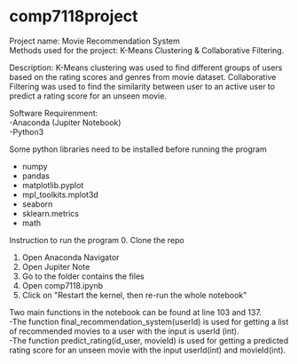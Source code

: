 # comp7118project

Project name: Movie Recommendation System<br>
Methods used for the project: K-Means Clustering & Collaborative Filtering.<br>

Description: K-Means clustering was used to find different groups of users based on the rating scores and genres from movie dataset. Collaborative Filtering was used to find the similarity between user to an active user to predict a rating score for an unseen movie.



Software Requirenment:<br>
-Anaconda (Jupiter Notebook)<br>
-Python3

Some python libraries need to be installed before running the program
- numpy
- pandas
- matplotlib.pyplot
- mpl_toolkits.mplot3d
- seaborn
- sklearn.metrics
- math

Instruction to run the program
0. Clone the repo
1. Open Anaconda Navigator 
2. Open Jupiter Note
3. Go to the folder contains the files
4. Open comp7118.ipynb
5. Click on "Restart the kernel, then re-run the whole notebook"

Two main functions in the notebook can be found at line 103 and 137.<br>
-The function final_recommendation_system(userId) is used for getting a list of recommended movies to a user with the input is userId (int).<br>
-The function predict_rating(id_user, movieId) is used for getting a predicted rating score for an unseen movie with the input userId(int) and movieId(int).
